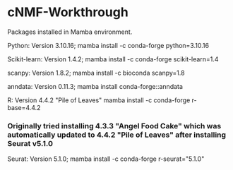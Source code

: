 # cNMF-Workthrough

Packages installed in Mamba environment.

Python: 
Version 3.10.16;
mamba install -c conda-forge python=3.10.16

Scikit-learn:
Version 1.4.2;
mamba install -c conda-forge scikit-learn=1.4

scanpy:
Version 1.8.2;
mamba install -c bioconda scanpy=1.8

anndata:
Version 0.11.3;
mamba install conda-forge::anndata

R:
Version 4.4.2 "Pile of Leaves"
mamba install -c conda-forge r-base=4.4.2
### Originally tried installing 4.3.3 "Angel Food Cake" which was automatically updated to 4.4.2 "Pile of Leaves" after installing Seurat v5.1.0 ###

Seurat:
Version 5.1.0;
mamba install -c conda-forge r-seurat="5.1.0"
 
